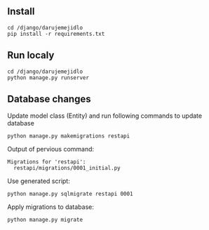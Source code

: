 ## Install
```
cd /django/darujemejidlo
pip install -r requirements.txt
```

## Run localy
```
cd /django/darujemejidlo
python manage.py runserver
```
## Database changes

Update model class (Entity) and run following commands to update database

```
python manage.py makemigrations restapi
```
Output of pervious command:
```
Migrations for 'restapi':
  restapi/migrations/0001_initial.py
```
Use generated script:
```
python manage.py sqlmigrate restapi 0001
```
Apply migrations to database:
```
python manage.py migrate
```
